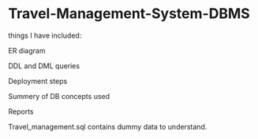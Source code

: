 # Travel-Management-System-DBMS

things I have included:

ER diagram

DDL and DML queries

Deployment steps

Summery of DB concepts used

Reports

Travel_management.sql contains dummy data to understand.
